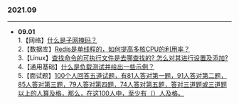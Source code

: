 ### 2021.09

---
- **09.01**  
   1.【网络】[什么是子网掩码？](https://github.com/Scale-of-evaluation/daily-question/issues/247)       
   2.【数据库】[Redis是单线程的，如何提高多核CPU的利用率？](https://github.com/Scale-of-evaluation/daily-question/issues/248)       
   3.【Linux】[查找命令的可执行文件是去哪查找的? 怎么对其进行设置及添加?](https://github.com/Scale-of-evaluation/daily-question/issues/249)             
   4.【通用基础】[什么是负载测试并给出一些示例？](https://github.com/Scale-of-evaluation/daily-question/issues/250)            
   5.【面试题】[100个人回答五道试题，有81人答对第一题，91人答对第二题，85人答对第三题，79人答对第四题，74人答对第五题，答对三道题或三道题以上的人算及格，那么，在这100人中，至少有（）人及格。](https://github.com/Scale-of-evaluation/daily-question/issues/251)    
